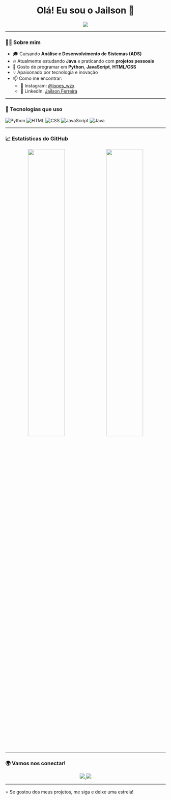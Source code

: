 <h1 align="center">Olá! Eu sou o Jailson 👋</h1>

<p align="center">
  <img src="https://readme-typing-svg.herokuapp.com?font=Fira+Code&size=22&pause=1000&center=true&vCenter=true&width=500&lines=Estudante+de+ADS;Desenvolvedor+em+formação;Sempre+aprendendo+algo+novo!">
</p>

---

### 👨‍💻 Sobre mim

- 🎓 Cursando **Análise e Desenvolvimento de Sistemas (ADS)**
- 🔥 Atualmente estudando **Java** e praticando com **projetos pessoais**
- 🐍 Gosto de programar em **Python**, **JavaScript**, **HTML/CSS**
- 💡 Apaixonado por tecnologia e inovação
- 📫 Como me encontrar:
  - 📸 Instagram: [@lopes_wzx](https://www.instagram.com/lopes_wzx/)
  - 💼 LinkedIn: [Jailson Ferreira](https://www.linkedin.com/in/jailson-ferreira-104352348/)

---

### 🧰 Tecnologias que uso

![Python](https://img.shields.io/badge/-Python-3776AB?style=flat&logo=python&logoColor=white)
![HTML](https://img.shields.io/badge/-HTML5-E34F26?style=flat&logo=html5&logoColor=white)
![CSS](https://img.shields.io/badge/-CSS3-1572B6?style=flat&logo=css3)
![JavaScript](https://img.shields.io/badge/-JavaScript-F7DF1E?style=flat&logo=javascript&logoColor=black)
![Java](https://img.shields.io/badge/-Java-007396?style=flat&logo=java&logoColor=white)

---

### 📈 Estatísticas do GitHub

<p align="center">
  <img width="48%" src="https://github-readme-stats.vercel.app/api?username=lopeswzx&show_icons=true&theme=tokyonight" />
  <img width="48%" src="https://github-readme-streak-stats.herokuapp.com/?user=lopeswzx&theme=tokyonight" />
</p>

---

### 🌍 Vamos nos conectar!

<p align="center">
  <a href="https://www.instagram.com/lopes_wzx/" target="_blank">
    <img src="https://img.shields.io/badge/-Instagram-E4405F?style=flat&logo=instagram&logoColor=white">
  </a>
  <a href="https://www.linkedin.com/in/jailson-ferreira-104352348/" target="_blank">
    <img src="https://img.shields.io/badge/-LinkedIn-0077B5?style=flat&logo=linkedin&logoColor=white">
  </a>
</p>

---

⭐️ Se gostou dos meus projetos, me siga e deixe uma estrela!
